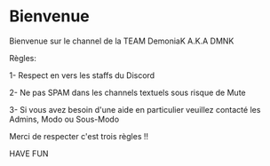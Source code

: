 # Bienvenue
Bienvenue sur le channel de la TEAM DemoniaK A.K.A DMNK

Règles: 

1- Respect en vers les staffs du Discord

2- Ne pas SPAM dans les channels textuels sous risque de Mute

3- Si vous avez besoin d'une aide en particulier veuillez contacté les Admins, Modo ou Sous-Modo

Merci de respecter c'est trois règles !! 

HAVE FUN
